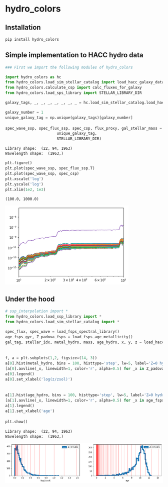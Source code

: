 # hydro_colors

<!-- WARNING: THIS FILE WAS AUTOGENERATED! DO NOT EDIT! -->

## Installation

``` sh
pip install hydro_colors
```

## Simple implementation to HACC hydro data

``` python
### First we import the following modules of hydro_colors
```

``` python
import hydro_colors as hc
from hydro_colors.load_sim_stellar_catalog import load_hacc_galaxy_data
from hydro_colors.calculate_csp import calc_fluxes_for_galaxy
from hydro_colors.load_sps_library import STELLAR_LIBRARY_DIR
```

``` python
galaxy_tags, _, _, _, _, _, _, _ = hc.load_sim_stellar_catalog.load_hacc_galaxy_data()
```

``` python
galaxy_number = 1
unique_galaxy_tag = np.unique(galaxy_tags)[galaxy_number]

spec_wave_ssp, spec_flux_ssp, spec_csp, flux_proxy, gal_stellar_mass = hc.calculate_csp.calc_fluxes_for_galaxy('../hydro_colors/data/test_hacc_stellar_catalog/Gals_Z0.txt',
                       unique_galaxy_tag,
                       STELLAR_LIBRARY_DIR)
```

    Library shape:  (22, 94, 1963)
    Wavelength shape:  (1963,)

``` python
plt.figure()
plt.plot(spec_wave_ssp, spec_flux_ssp.T)
plt.plot(spec_wave_ssp, spec_csp)
plt.xscale('log')
plt.yscale('log')
plt.xlim(1e2, 1e3)
```

    (100.0, 1000.0)

![](index_files/figure-commonmark/cell-7-output-2.png)

## Under the hood

``` python
# ssp_interpolation import *
from hydro_colors.load_ssp_library import *
from hydro_colors.load_sim_stellar_catalog import *
```

``` python
spec_flux, spec_wave = load_fsps_spectral_library()
age_fsps_gyr, Z_padova_fsps = load_fsps_age_metallicity()
gal_tag, stellar_idx, metal_hydro, mass, age_hydro, x, y, z = load_hacc_galaxy_data()


f, a = plt.subplots(1,2, figsize=(14, 3))
a[0].hist(metal_hydro, bins = 100, histtype='step', lw=5, label='Z=0 hydro');
[a[0].axvline(_x, linewidth=1, color='r', alpha=0.5) for _x in Z_padova_fsps];
a[0].legend()
a[0].set_xlabel('log(z/zsol)')


a[1].hist(age_hydro, bins = 100, histtype='step', lw=5, label='Z=0 hydro');
[a[1].axvline(_x, linewidth=1, color='r', alpha=0.5) for _x in age_fsps_gyr];
a[1].legend()
a[1].set_xlabel('age')

plt.show()
```

    Library shape:  (22, 94, 1963)
    Wavelength shape:  (1963,)

![](index_files/figure-commonmark/cell-9-output-2.png)
